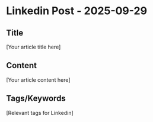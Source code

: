 # Linkedin Post - 2025-09-29

## Title
[Your article title here]

## Content
[Your article content here]

## Tags/Keywords
[Relevant tags for Linkedin]
